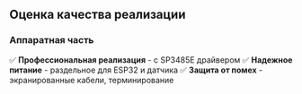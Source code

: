 ## Оценка качества реализации

### Аппаратная часть
✅ **Профессиональная реализация** - с SP3485E драйвером
✅ **Надежное питание** - раздельное для ESP32 и датчика
✅ **Защита от помех** - экранированные кабели, терминирование 